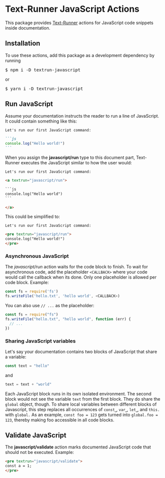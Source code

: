 # Text-Runner JavaScript Actions

This package provides [Text-Runner](https://github.com/kevgo/text-runner)
actions for JavaScript code snippets inside documentation.

## Installation

To use these actions, add this package as a development dependency by running

<pre textrun="npm/install">
$ npm i -D textrun-javascript
</pre>

or

<pre textrun="npm/install">
$ yarn i -D textrun-javascript
</pre>

## Run JavaScript

Assume your documentation instructs the reader to run a line of JavaScript. It
could contain something like this:

````md
Let's run our first JavaScript command:

```js
console.log("Hello world!")
```
````

When you assign the <b textrun="action/name-full">javascript/run</b> type to
this document part, Text-Runner executes the JavaScript similar to how the user
would:

<!-- prettier-ignore-start -->

<a textrun="run-in-textrunner">

````html
Let's run our first JavaScript command:

<a textrun="javascript/run">

```js
console.log("Hello world")
```

</a>
````

</a>

<!-- prettier-ignore-end -->

This could be simplified to:

<a textrun="run-in-textrunner">

```html
Let's run our first JavaScript command:

<pre textrun="javascript/run">
console.log("Hello world!")
</pre>
```

</a>

### Asynchronous JavaScript

The <i textrun="action/name-full">javascript/run</i> action waits for the code
block to finish. To wait for asynchronous code, add the placeholder `<CALLBACK>`
where your code would call the callback when its done. Only one placeholder is
allowed per code block. Example:

<a textrun="javascript/run">

```js
const fs = require('fs')
fs.writeFile('hello.txt', 'hello world', <CALLBACK>)
```

</a>

You can also use `// ...` as the placeholder:

<a textrun="javascript/run">

```js
const fs = require("fs")
fs.writeFile("hello.txt", "hello world", function (err) {
  // ...
})
```

</a>

### Sharing JavaScript variables

Let's say your documentation contains two blocks of JavaScript that share a
variable:

<a textrun="javascript/run">

```js
const text = "hello"
```

</a>

and

<a textrun="javascript/run">

```js
text = text + "world"
```

</a>

Each JavaScript block runs in its own isolated environment. The second block
would not see the variable `text` from the first block. They do share the
`global` object, though. To share local variables between different blocks of
Javascript, this step replaces all occurrences of `const⎵`, `var⎵`, `let⎵`, and
`this.` with `global.` As an example, `const foo = 123` gets turned into
`global.foo = 123`, thereby making foo accessible in all code blocks.

## Validate JavaScript

The <b textrun="action/name-full">javascript/validate</b> action marks
documented JavaScript code that should not be executed. Example:

<a textrun="run-in-textrunner">

```html
<pre textrun="javascript/validate">
const a = 1;
</pre>
```

</a>
